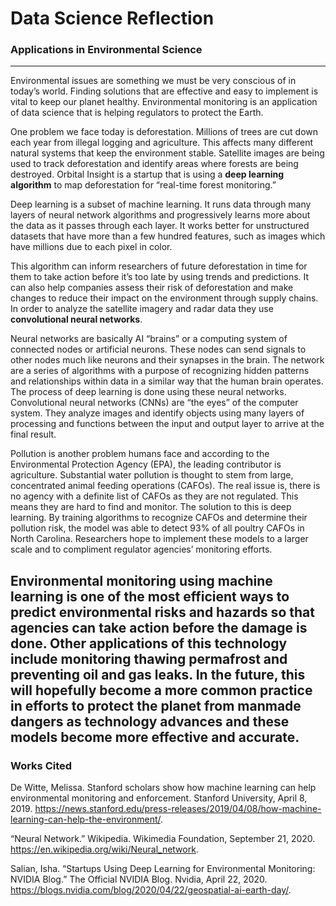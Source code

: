 # Data Science Reflection
### Applications in Environmental Science
-----------
Environmental issues are something we must be very conscious of in today’s world. Finding solutions that are effective and easy to implement is vital to keep our planet healthy. Environmental monitoring is an application of data science that is helping regulators to protect the Earth.
 
One problem we face today is deforestation. Millions of trees are cut down each year from illegal logging and agriculture. This affects many different natural systems that keep the environment stable. Satellite images are being used to track deforestation and identify areas where forests are being destroyed. Orbital Insight is a startup that is using a **deep learning algorithm** to map deforestation for “real-time forest monitoring.” 

Deep learning is a subset of machine learning. It runs data through many layers of neural network algorithms and progressively learns more about the data as it passes through each layer. It works better for unstructured datasets that have more than a few hundred features, such as images which have millions due to each pixel in color. 

This algorithm can inform researchers of future deforestation in time for them to take action before it’s too late by using trends and predictions. It can also help companies assess their risk of deforestation and make changes to reduce their impact on the environment through supply chains. In order to analyze the satellite imagery and radar data they use **convolutional neural networks**.

Neural networks are basically AI “brains” or a computing system of connected nodes or artificial neurons. These nodes can send signals to other nodes much like neurons and their synapses in the brain. The network are a series of algorithms with a purpose of recognizing hidden patterns and relationships within data in a similar way that the human brain operates. The process of deep learning is done using these neural networks. Convolutional neural networks (CNNs) are “the eyes” of the computer system. They analyze images and identify objects using many layers of processing and functions between the input and output layer to arrive at the final result. 

Pollution is another problem humans face and according to the Environmental Protection Agency (EPA), the leading contributor is agriculture. Substantial water pollution is thought to stem from large, concentrated animal feeding operations (CAFOs). The real issue is, there is no agency with a definite list of CAFOs as they are not regulated. This means they are hard to find and monitor. The solution to this is deep learning. By training algorithms to recognize CAFOs and determine their pollution risk, the model was able to detect 93% of all poultry CAFOs in North Carolina. Researchers hope to implement these models to a larger scale and to compliment regulator agencies’ monitoring efforts.

Environmental monitoring using machine learning is one of the most efficient ways to predict environmental risks and hazards so that agencies can take action before the damage is done. Other applications of this technology include monitoring thawing permafrost and preventing oil and gas leaks. In the future, this will hopefully become a more common practice in efforts to protect the planet from manmade dangers as technology advances and these models become more effective and accurate.
----------
### Works Cited 

De Witte, Melissa. Stanford scholars show how machine learning can help environmental monitoring and enforcement. Stanford University, April 8, 2019. https://news.stanford.edu/press-releases/2019/04/08/how-machine-learning-can-help-the-environment/. 

“Neural Network.” Wikipedia. Wikimedia Foundation, September 21, 2020. https://en.wikipedia.org/wiki/Neural_network. 

Salian, Isha. “Startups Using Deep Learning for Environmental Monitoring: NVIDIA Blog.” The Official NVIDIA Blog. Nvidia, April 22, 2020. https://blogs.nvidia.com/blog/2020/04/22/geospatial-ai-earth-day/. 
